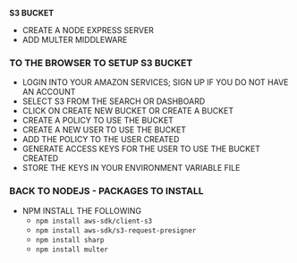 **S3 BUCKET**
- CREATE A NODE EXPRESS SERVER
- ADD MULTER MIDDLEWARE
### TO THE BROWSER TO SETUP S3 BUCKET
- LOGIN INTO YOUR AMAZON SERVICES; SIGN UP IF YOU DO NOT HAVE AN ACCOUNT
- SELECT S3 FROM THE SEARCH OR DASHBOARD
- CLICK ON CREATE NEW BUCKET OR CREATE A BUCKET
- CREATE A POLICY TO USE THE BUCKET
- CREATE A NEW USER TO USE THE BUCKET
- ADD THE POLICY TO THE USER CREATED
- GENERATE ACCESS KEYS FOR THE USER TO USE THE BUCKET CREATED
- STORE THE KEYS IN YOUR ENVIRONMENT VARIABLE FILE

 ### BACK TO NODEJS -  PACKAGES TO INSTALL

 - NPM INSTALL THE FOLLOWING
     - `npm install aws-sdk/client-s3`
     - `npm install aws-sdk/s3-request-presigner`
     - `npm install sharp`
     - `npm install multer`
